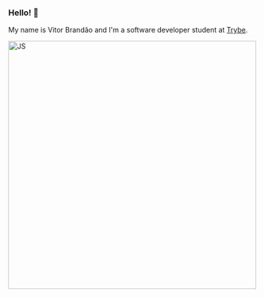 ### Hello! 👋

My name is Vitor Brandão and I'm a software developer student at [Trybe](https://www.betrybe.com/). 

<img src="https://www.canva.com/design/DAE7pBgskbk/fyZ6-826VW4o5gIEi-QJvw/view?utm_content=DAE7pBgskbk&utm_campaign=designshare&utm_medium=link&utm_source=shareyourdesignpanel" alt="JS" width="500"/>


